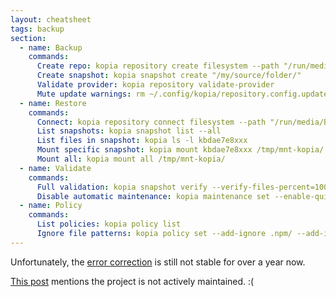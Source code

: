 ```yaml
---
layout: cheatsheet
tags: backup
section:
  - name: Backup
    commands:
      Create repo: kopia repository create filesystem --path "/run/media/BKP2024-02/kopia/"
      Create snapshot: kopia snapshot create "/my/source/folder/"
      Validate provider: kopia repository validate-provider
      Mute update warnings: rm ~/.config/kopia/repository.config.update-info.json
  - name: Restore
    commands:
      Connect: kopia repository connect filesystem --path "/run/media/BKP2024-02/kopia/"
      List snapshots: kopia snapshot list --all
      List files in snapshot: kopia ls -l kbdae7e8xxx
      Mount specific snapshot: kopia mount kbdae7e8xxx /tmp/mnt-kopia/
      Mount all: kopia mount all /tmp/mnt-kopia/
  - name: Validate
    commands:
      Full validation: kopia snapshot verify --verify-files-percent=100 --file-parallelism=10 --parallel=10
      Disable automatic maintenance: kopia maintenance set --enable-quick=false --enable-full=false
  - name: Policy
    commands:
      List policies: kopia policy list
      Ignore file patterns: kopia policy set --add-ignore .npm/ --add-ignore node_modules/ --global
---
```


Unfortunately, the [error correction](https://kopia.io/docs/advanced/ecc/) is still not stable for over a year now.

[This post](https://kopia.discourse.group/t/error-correction-algorithm-questions/1585) mentions the project
is not actively maintained. :(
